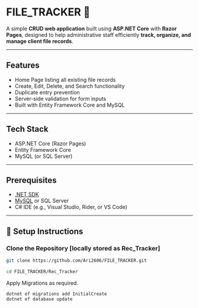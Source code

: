 # FILE_TRACKER 📂

A simple **CRUD web application** built using **ASP.NET Core** with **Razor Pages**, designed to help administrative staff efficiently **track, organize, and manage client file records**.

---

## Features

- Home Page listing all existing file records
- Create, Edit, Delete, and Search functionality
- Duplicate entry prevention
- Server-side validation for form inputs
- Built with Entity Framework Core and MySQL

---

## Tech Stack

- ASP.NET Core (Razor Pages)
- Entity Framework Core
- MySQL (or SQL Server)

---
 
## Prerequisites

- [.NET SDK](https://dotnet.microsoft.com/en-us/download)  
- [MySQL](https://www.mysql.com/) or SQL Server  
- C# IDE (e.g., Visual Studio, Rider, or VS Code)

---
## 🚀 Setup Instructions

###  **Clone the Repository [locally stored as Rec_Tracker]**

```bash
git clone https://github.com/Ari2606/FILE_TRACKER.git
 
cd FILE_TRACKER/Rec_Tracker 

```
Apply Migrations as required. 
```
dotnet ef migrations add InitialCreate
dotnet ef database update
```
